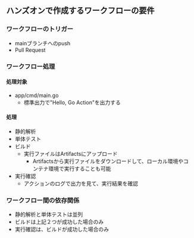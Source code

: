 ## ハンズオンで作成するワークフローの要件
### ワークフローのトリガー
- mainブランチへのpush
- Pull Request

### ワークフロー処理
#### 処理対象
- app/cmd/main.go
    - 標準出力で"Hello, Go Action"を出力する
#### 処理
- 静的解析
- 単体テスト
- ビルド
    - 実行ファイルはArtifactsにアップロード
        - Artifactsから実行ファイルをダウンロードして、ローカル環境やコンテナ環境で実行することも可能
- 実行確認
    - アクションのログで出力を見て、実行結果を確認

### ワークフロー間の依存関係
- 静的解析と単体テストは並列
- ビルドは上記２つが成功した場合のみ
- 実行確認は、ビルドが成功した場合のみ